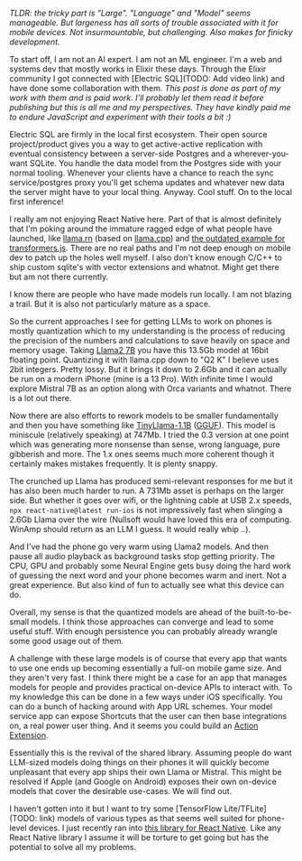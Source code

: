 
*TLDR: the tricky part is "Large". "Language" and "Model" seems manageable. But largeness has all sorts of trouble associated with it for mobile devices. Not insurmountable, but challenging. Also makes for finicky development.*

To start off, I am not an AI expert. I am not an ML engineer. I'm a web and systems dev that mostly works in Elixir these days. Through the Elixir community I got connected with [Electric SQL](TODO: Add video link) and have done some collaboration with them. *This post is done as part of my work with them and is paid work. I'll probably let them read it before publishing but this is all me and my perspectives. They have kindly paid me to endure JavaScript and experiment with their tools a bit :)*

Electric SQL are firmly in the local first ecosystem. Their open source project/product gives you a way to get active-active replication with eventual consistency between a server-side Postgres and a wherever-you-want SQLite. You handle the data model from the Postgres side with your normal tooling. Whenever your clients have a chance to reach the sync service/postgres proxy you'll get schema updates and whatever new data the server might have to your local thing. Anyway. Cool stuff. On to the local first inference!

I really am not enjoying React Native here. Part of that is almost definitely that I'm poking around the immature ragged edge of what people have launched, like [llama.rn](https://github.com/mybigday/llama.rn) (based on [llama.cpp](https://github.com/ggerganov/llama.cpp)) and [the outdated example for transformers.js](https://github.com/hans00/react-native-transformers-example). There are no real paths and I'm not deep enough on mobile dev to patch up the holes well myself. I also don't know enough C/C++ to ship custom sqlite's with vector extensions and whatnot. Might get there but am not there currently.

I know there are people who have made models run locally. I am not blazing a trail. But it is also not particularly mature as a space.

So the current approaches I see for getting LLMs to work on phones is mostly quantization which to my understanding is the process of reducing the precision of the numbers and calculations to save heavily on space and memory usage. Taking [Llama2 7B](https://huggingface.co/TheBloke/Llama-2-7B-Chat-GGUF) you have this 13.5Gb model at 16bit floating point. Quantizing it with llama.cpp down to "Q2 K" I believe uses 2bit integers. Pretty lossy. But it brings it down to 2.6Gb and it can actually be run on a modern iPhone (mine is a 13 Pro). With infinite time I would explore Mistral 7B as an option along with Orca variants and whatnot. There is a lot out there.

Now there are also efforts to rework models to be smaller fundamentally and then you have something like [TinyLlama-1.1B](https://huggingface.co/TheBloke/TinyLlama-1.1B-Chat-v1.0-GGUF) ([GGUF](https://huggingface.co/TheBloke/TinyLlama-1.1B-Chat-v0.3-GGUF)). This model is miniscule (relatively speaking) at 747Mb. I tried the 0.3 version at one point which was generating more nonsense than sense, wrong language, pure gibberish and more. The 1.x ones seems much more coherent though it certainly makes mistakes frequently. It is plenty snappy.

The crunched up Llama has produced semi-relevant responses for me but it has also been much harder to run. A 731Mb asset is perhaps on the larger side. But whether it goes over wifi, or the lightning cable at USB 2.x speeds, `npx react-native@latest run-ios` is not impressively fast when slinging a 2.6Gb Llama over the wire (Nullsoft would have loved this era of computing. WinAmp should return as an LLM I guess. It would really whip ..).

And I've had the phone go very warm using Llama2 models. And then pause all audio playback as background tasks stop getting priority. The CPU, GPU and probably some Neural Engine gets busy doing the hard work of guessing the next word and your phone becomes warm and inert. Not a great experience. But also kind of fun to actually see what this device can do.

Overall, my sense is that the quantized models are ahead of the built-to-be-small models. I think those approaches can converge and lead to some useful stuff. With enough persistence you can probably already wrangle some good usage out of them.

A challenge with these large models is of course that every app that wants to use one ends up becoming essentially a full-on mobile game size. And they aren't very fast. I think there might be a case for an app that manages models for people and provides practical on-device APIs to interact with. To my knowledge this can be done in a few ways under iOS specifically. You can do a bunch of hacking around with App URL schemes. Your model service app can expose Shortcuts that the user can then base integrations on, a real power user thing. And it seems you could build an [Action Extension](https://developer.apple.com/library/archive/documentation/General/Conceptual/ExtensibilityPG/Action.html).

Essentially this is the revival of the shared library. Assuming people do want LLM-sized models doing things on their phones it will quickly become unpleasant that every app ships their own Llama or Mistral. This might be resolved if Apple (and Google on Android) exposes their own on-device models that cover the desirable use-cases. We will find out.

I haven't gotten into it but I want to try some [TensorFlow Lite/TFLite](TODO: link) models of various types as that seems well suited for phone-level devices. I just recently ran into [this library for React Native](https://github.com/mrousavy/react-native-fast-tflite). Like any React Native library I assume it will be torture to get going but has the potential to solve all my problems.